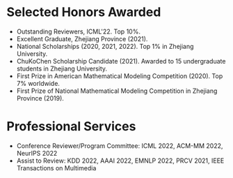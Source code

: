 # Selected Honors Awarded
- Outstanding Reviewers, ICML'22. Top 10%.
- Excellent Graduate, Zhejiang Province (2021). 
- National Scholarships (2020, 2021, 2022). Top 1% in Zhejiang University.
- ChuKoChen Scholarship Candidate (2021). Awarded to 15 undergraduate students in Zhejiang University.
- First Prize in American Mathematical Modeling Competition (2020). Top 7% worldwide.
- First Prize of National Mathematical Modeling Competition in Zhejiang Province (2019).

# Professional Services

- Conference Reviewer/Program Committee: ICML 2022, ACM-MM 2022, NeurIPS 2022
- Assist to Review: KDD 2022, AAAI 2022, EMNLP 2022, PRCV 2021, IEEE Transactions on Multimedia

